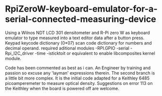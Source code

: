 # RpiZeroW-keyboard-emulator-for-a-serial-connected-measuring-device
Using a Wilnos NDT LCD 301 densitometer and R-Pi zero W as keyboard emulator to type measured into a text editor data after a button press.
Keypad keycode dictionary (0*07) scan code dictionary for numbers and decimal operand.
required aditional modules 
-RPI.GPIO 
-serial
-Rpi_I2C_driver 
-time 
-isticktoit or equivalent to enable libcomposites kernel module.

Code has been commented as best as i can. An Engineer by training and passion so excuse any 'layman' expressions therein.
The second branch is a little bit more complex. It is the initial code adapted for a Keithley 6485 picoamperemeter to measure optical density.
Suggestions on error 113 on the Keithley when the board is powered off are welcome.
